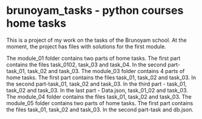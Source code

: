 # brunoyam_tasks - python courses home tasks
This is a project of my work on the tasks of the Brunoyam school.
At the moment, the project has files with solutions for the first module.

The module_01 folder contains two parts of home tasks. The first part contains the files task_0102, task_03 and task_04. In the second part-task_01, task_02 and task_03.
The module_03 folder contains 4 parts of home tasks. The first part contains the files task_01, task_02 and task_03. In the second part-task_01, task_02 and task_03. In the third part - task_01, task_02 and task_03. In the last part - Data.json, task_01_02 and task_03.
The module_04 folder contains the files task_01, task_02 and task_03.
The module_05 folder contains two parts of home tasks. The first part contains the files task_01, task_02 and task_03. In the second part-task and db.json.
